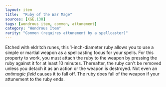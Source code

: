 ```yaml
---
layout: item
title:  "Ruby of the War Mage"
sources: [XGE.138]
tags: [wondrous item, common, attunement]
category: "Wondrous Item"
rarity: "Common (requires attunement by a spellcaster)"
---
```


Etched with eldritch runes, this 1-inch-diameter ruby allows you to use a simple or martial weapon as a spellcasting focus for your spells. For this property to work, you must attach the ruby to the weapon by pressing the ruby against it for at least 10 minutes. Thereafter, the ruby can't be removed unless you detach it as an action or the weapon is destroyed. Not even an _antimagic field_ causes it to fall off. The ruby does fall of the weapon if your attunement to the ruby ends.